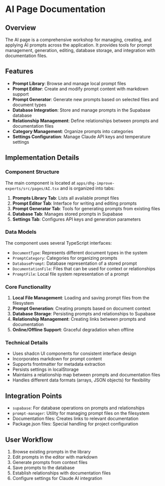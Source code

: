 # AI Page Documentation

## Overview
The AI page is a comprehensive workshop for managing, creating, and applying AI prompts across the application. It provides tools for prompt management, generation, editing, database storage, and integration with documentation files.

## Features
- **Prompt Library**: Browse and manage local prompt files
- **Prompt Editor**: Create and modify prompt content with markdown support
- **Prompt Generator**: Generate new prompts based on selected files and document types
- **Database Integration**: Store and manage prompts in the Supabase database
- **Relationship Management**: Define relationships between prompts and documentation files
- **Category Management**: Organize prompts into categories
- **Settings Configuration**: Manage Claude API keys and temperature settings

## Implementation Details

### Component Structure
The main component is located at `apps/dhg-improve-experts/src/pages/AI.tsx` and is organized into tabs:

1. **Prompts Library Tab**: Lists all available prompt files
2. **Prompt Editor Tab**: Interface for writing and editing prompts
3. **Prompt Generator Tab**: Tools for generating prompts from existing files
4. **Database Tab**: Manages stored prompts in Supabase
5. **Settings Tab**: Configures API keys and generation parameters

### Data Models
The component uses several TypeScript interfaces:
- `DocumentType`: Represents different document types in the system
- `PromptCategory`: Categories for organizing prompts
- `DatabasePrompt`: Database representation of a stored prompt
- `DocumentationFile`: Files that can be used for context or relationships
- `PromptFile`: Local file system representation of a prompt

### Core Functionality
1. **Local File Management**: Loading and saving prompt files from the filesystem
2. **Prompt Generation**: Creating prompts based on document context
3. **Database Storage**: Persisting prompts and relationships to Supabase
4. **Relationship Management**: Creating links between prompts and documentation
5. **Online/Offline Support**: Graceful degradation when offline

### Technical Details
- Uses shadcn UI components for consistent interface design
- Incorporates markdown for prompt content
- Supports frontmatter for metadata extraction
- Persists settings in localStorage
- Maintains a relationship map between prompts and documentation files
- Handles different data formats (arrays, JSON objects) for flexibility

## Integration Points
- `supabase`: For database operations on prompts and relationships
- `prompt-manager`: Utility for managing prompt files on the filesystem
- Documentation files: Creates links to relevant documentation
- Package.json files: Special handling for project configuration

## User Workflow
1. Browse existing prompts in the library
2. Edit prompts in the editor with markdown
3. Generate prompts from context files
4. Save prompts to the database
5. Establish relationships with documentation files
6. Configure settings for Claude AI integration
